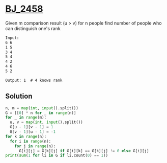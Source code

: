# [BJ_2458](https://acmicpc.net/problem/2458)

Given m comparison result (u > v) for n people find number of people who can distinguish one's rank

```txt
Input:
6 6
1 5
3 4
5 4
4 2
4 6
5 2

Output: 1  # 4 knows rank
```

## Solution

```py
n, m = map(int, input().split())
G = [[0] * n for _ in range(n)]
for _ in range(m):
  u, v = map(int, input().split())
  G[u - 1][v - 1] = 1
  G[v - 1][u - 1] = -1
for k in range(n):
  for i in range(n):
    for j in range(n):
      G[i][j] = G[k][j] if G[i][k] == G[k][j] != 0 else G[i][j]
print(sum(1 for li in G if li.count(0) == 1))
```
